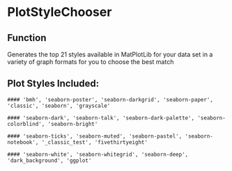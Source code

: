 # PlotStyleChooser

## Function

Generates the top 21 styles available in MatPlotLib for your data set in a variety of graph formats for you to choose the best match

## Plot Styles Included:
```
#### 'bmh', 'seaborn-poster', 'seaborn-darkgrid', 'seaborn-paper', 'classic', 'seaborn', 'grayscale' 

#### 'seaborn-dark', 'seaborn-talk', 'seaborn-dark-palette', 'seaborn-colorblind', 'seaborn-bright' 

#### 'seaborn-ticks', 'seaborn-muted', 'seaborn-pastel', 'seaborn-notebook', '_classic_test', 'fivethirtyeight' 

#### 'seaborn-white', 'seaborn-whitegrid', 'seaborn-deep', 'dark_background', 'ggplot'
```
